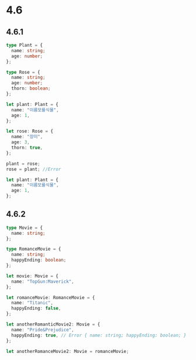 # 4.6

## 4.6.1

```typescript
type Plant = {
  name: string;
  age: number;
};
```

```typescript
type Rose = {
  name: string;
  age: number;
  thorn: boolean;
};
```

```typescript
let plant: Plant = {
  name: "이름모를식물",
  age: 1,
};

let rose: Rose = {
  name: "장미",
  age: 3,
  thorn: true,
};
```

```typescript
plant = rose;
rose = plant; //Error
```

```typescript
let plant: Plant = {
  name: "이름모를식물",
  age: 1,
};
```

## 4.6.2

```typescript
type Movie = {
  name: string;
};

type RomanceMovie = {
  name: string;
  happyEnding: boolean;
};

let movie: Movie = {
  name: "TopGun:Maverick",
};

let romanceMovie: RomanceMovie = {
  name: "Titanic",
  happyEnding: false,
};
```

```typescript
let anotherRomanticMovie2: Movie = {
  name: "Pride&Prejudice",
  happyEnding: true, // Error { name: string; happyEnding: boolean; } 형식은 'Movie' 형식에 할당할 수 없습니다.
};
```

```typescript
let anotherRomanceMovie2: Movie = romanceMovie;
```

